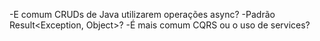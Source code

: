 -E comum CRUDs de Java utilizarem operações async?
-Padrão Result<Exception, Object>?
-É mais comum CQRS ou o uso de services?